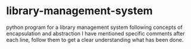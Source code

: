 # library-management-system
python program for a library management system following concepts of encapsulation and abstraction
I have mentioned specific comments after each line, follow them to get a clear understanding what has been done.
